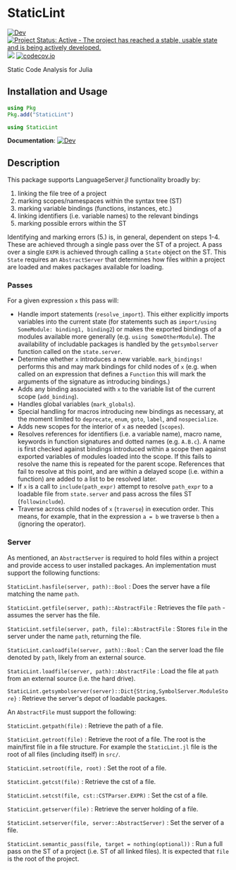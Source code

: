 # StaticLint

[![Dev](https://img.shields.io/badge/docs-dev-blue.svg)](https://www.julia-vscode.org/StaticLint.jl/dev)
[![Project Status: Active - The project has reached a stable, usable state and is being actively developed.](http://www.repostatus.org/badges/latest/active.svg)](http://www.repostatus.org/#active)
![](https://github.com/julia-vscode/StaticLint.jl/workflows/Run%20CI%20on%20master/badge.svg)
[![codecov.io](http://codecov.io/github/julia-vscode/StaticLint.jl/coverage.svg?branch=master)](http://codecov.io/github/julia-vscode/StaticLint.jl?branch=master)


Static Code Analysis for Julia

## Installation and Usage
```julia
using Pkg
Pkg.add("StaticLint")
```
```julia
using StaticLint
```
**Documentation**: [![Dev](https://img.shields.io/badge/docs-dev-blue.svg)](https://www.julia-vscode.org/StaticLint.jl/dev)

## Description
This package supports LanguageServer.jl functionality broadly by:

1. linking the file tree of a project
2. marking scopes/namespaces within the syntax tree (ST)
3. marking variable bindings (functions, instances, etc.)
4. linking identifiers (i.e. variable names) to the relevant bindings
5. marking possible errors within the ST

Identifying and marking errors (5.) is, in general, dependent on steps 1-4. These are achieved through a single pass over the ST of a project. A pass over a single `EXPR` is achieved through calling a `State` object on the ST. This `State` requires an `AbstractServer` that determines how files within a project are loaded and makes packages available for loading. 


### Passes
For a given expression `x` this pass will:

* Handle import statements (`resolve_import`). This either explicitly imports variables into the current state (for statements such as `import/using SomeModule: binding1, binding2`) or makes the exported bindings of a modules available more generally (e.g. `using SomeOtherModule`). The availability of includable packages is handled by the `getsymbolserver` function called on the `state.server`.
* Determine whether `x` introduces a new variable. `mark_bindings!` performs this and may mark bindings for child nodes of `x` (e.g. when called on an expression that defines a `Function` this will mark the arguments of the signature as introducing bindings.)
* Adds any binding associated with `x` to the variable list of the current scope (`add_binding`).
* Handles global variables (`mark_globals`).
* Special handling for macros introducing new bindings as necessary, at the moment limited to `deprecate`, `enum`, `goto`, `label`, and `nospecialize`.
* Adds new scopes for the interior of `x` as needed (`scopes`).
* Resolves references for identifiers (i.e. a variable name), macro name, keywords in function signatures and dotted names (e.g. `A.B.c`). A name is first checked against bindings introduced within a scope then against exported variables of modules loaded into the scope. If this fails to resolve the name this is repeated for the parent scope. References that fail to resolve at this point, and are within a delayed scope (i.e. within a function) are added to a list to be resolved later.
* If `x` is a call to `include(path_expr)` attempt to resolve `path_expr` to a loadable file from `state.server` and pass across the files ST (`followinclude`). 
* Traverse across child nodes of `x` (`traverse`) in execution order. This means, for example, that in the expression `a = b` we traverse `b` then `a` (ignoring the operator).
### Server

As mentioned, an `AbstractServer` is required to hold files within a project and provide access to user installed packages. An implementation must support the following functions:

`StaticLint.hasfile(server, path)::Bool` : Does the server have a file matching the name `path`.

`StaticLint.getfile(server, path)::AbstractFile` : Retrieves the file `path` - assumes the server has the file.

`StaticLint.setfile(server, path, file)::AbstractFile` : Stores `file` in the server under the name `path`, returning the file.

`StaticLint.canloadfile(server, path)::Bool` : Can the server load the file denoted by `path`, likely from an external source.

`StaticLint.loadfile(server, path)::AbstractFile` : Load the file at `path` from an external source (i.e. the hard drive).

`StaticLint.getsymbolserver(server)::Dict{String,SymbolServer.ModuleStore}` : Retrieve the server's depot of loadable packages.

An `AbstractFile` must support the following:

`StaticLint.getpath(file)` : Retrieve the path of a file.

`StaticLint.getroot(file)` : Retrieve the root of a file. The root is the main/first file in a file structure. For example the `StaticLint.jl` file is the root of all files (including itself) in `src/`.

`StaticLint.setroot(file, root)` : Set the root of a file.

`StaticLint.getcst(file)` : Retrieve the cst of a file.

`StaticLint.setcst(file, cst::CSTParser.EXPR)` : Set the cst of a file.

`StaticLint.getserver(file)` : Retrieve the server holding of a file.

`StaticLint.setserver(file, server::AbstractServer)` : Set the server of a file.

`StaticLint.semantic_pass(file, target = nothing(optional))` : Run a full pass on the ST of a project (i.e. ST of all linked files). It is expected that `file` is the root of the project. 
